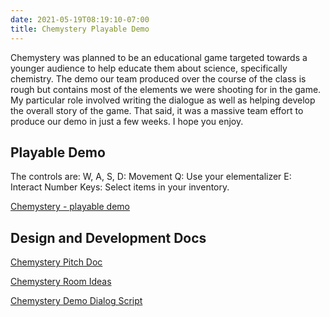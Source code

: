 ```yaml
---
date: 2021-05-19T08:19:10-07:00
title: Chemystery Playable Demo
---
```


Chemystery was planned to be an educational game targeted towards a younger audience to help educate them about science, specifically chemistry. The demo our team produced over the course of the class is rough but contains most of the elements we were shooting for in the game. My particular role involved writing the dialogue as well as helping develop the overall story of the game. That said, it was a massive team effort to produce our demo in just a few weeks. I hope you enjoy.

## Playable Demo

The controls are:
W, A, S, D: Movement
Q: Use your elementalizer
E: Interact
Number Keys: Select items in your inventory.

[Chemystery - playable demo](https://octavic.github.io/rat-adventure-build/)

## Design and Development Docs

[Chemystery Pitch Doc](/docs/chem-OnePagePitchdocument.pdf)

[Chemystery Room Ideas](/docs/chem-RoomIdeas.pdf)

[Chemystery Demo Dialog Script](/docs/chem-DemoDialogueScript.pdf)
